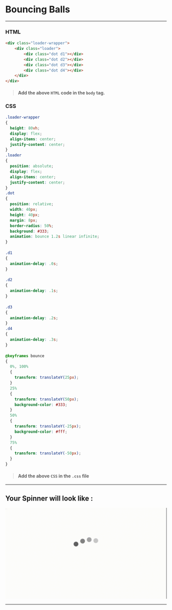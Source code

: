 # **Bouncing Balls**

------

### **HTML**

```html
<div class="loader-wrapper">
    <div class="loader">
        <div class="dot d1"></div>
        <div class="dot d2"></div>
        <div class="dot d3"></div>
        <div class="dot d4"></div>
    </div>
</div>
```

> #### **Add the above `HTML` code in the `body` tag.**

### **CSS**

```css
.loader-wrapper
{
  height: 80vh;
  display: flex;
  align-items: center;
  justify-content: center;
} 
.loader
{
  position: absolute;
  display: flex;
  align-items: center;
  justify-content: center;
}
.dot
{
  position: relative;
  width: 40px;
  height: 40px;
  margin: 8px;
  border-radius: 50%;
  background: #333;
  animation: bounce 1.2s linear infinite;
}

.d1
{
  animation-delay: .0s;
}

.d2
{
  animation-delay: .1s;
}

.d3
{
  animation-delay: .2s;
}
.d4
{
  animation-delay: .3s;
}

@keyframes bounce 
{
  0%, 100%
  {
    transform: translateY(25px);
  }
  25% 
  {
    transform: translateY(50px);
    background-color: #333;
  }
  50%
  {
    transform: translateY(-25px);
    background-color: #fff;
  }
  75% 
  {
    transform: translateY(-50px);
  }
}
```

> #### **Add the above `CSS` in the `.css` file**

------

## **Your Spinner will look like :**

![Bouncing Balls](Bouncing_Balls.gif)

------

